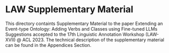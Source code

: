 # LAW Supplementary Material

This directory containts Supplementary Material to the paper Extending an
Event-type Ontology: Adding Verbs and Classes using Fine-tuned LLMs Suggestions
accepted to the 17th Linguistic Annotation Workshop (LAW-XVII) @ ACL 2023. The
technical description of the supplementary material can be found in the
Appendices Section.

